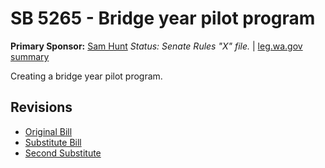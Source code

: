 # SB 5265 - Bridge year pilot program
**Primary Sponsor:** [Sam Hunt](/person/leg/sam.hunt.md)
*Status: Senate Rules "X" file.* | [leg.wa.gov summary](https://app.leg.wa.gov/billsummary?BillNumber=5265&Year=2021)

Creating a bridge year pilot program.

## Revisions
* [Original Bill](1/)
* [Substitute Bill](S/)
* [Second Substitute](S2/)